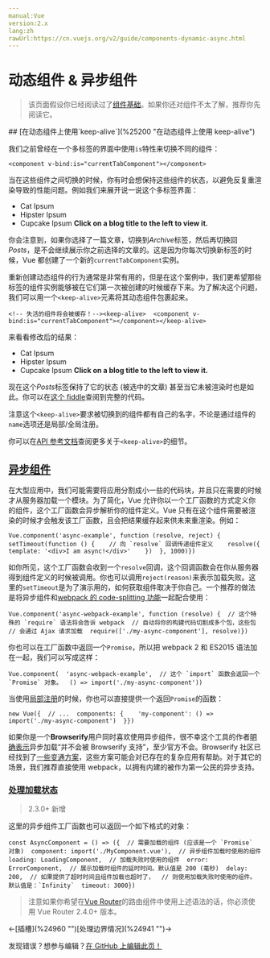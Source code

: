 ```yaml
---
manual:Vue
version:2.x
lang:zh
rawUrl:https://cn.vuejs.org/v2/guide/components-dynamic-async.html
---
```



# 动态组件 &amp; 异步组件
<blockquote>

该页面假设你已经阅读过了[组件基础](%24818 "")。如果你还对组件不太了解，推荐你先阅读它。

</blockquote>
## [在动态组件上使用`keep-alive`](%25200 "在动态组件上使用 keep-alive")<a name="在动态组件上使用-keep-alive"></a>


我们之前曾经在一个多标签的界面中使用`is`特性来切换不同的组件：

```
<component v-bind:is="currentTabComponent"></component>
``` 



当在这些组件之间切换的时候，你有时会想保持这些组件的状态，以避免反复重渲染导致的性能问题。例如我们来展开说一说这个多标签界面：


* Cat Ipsum
* Hipster Ipsum
* Cupcake Ipsum
**Click on a blog title to the left to view it.**




你会注意到，如果你选择了一篇文章，切换到*Archive*标签，然后再切换回*Posts*，是不会继续展示你之前选择的文章的。这是因为你每次切换新标签的时候，Vue 都创建了一个新的`currentTabComponent`实例。



重新创建动态组件的行为通常是非常有用的，但是在这个案例中，我们更希望那些标签的组件实例能够被在它们第一次被创建的时候缓存下来。为了解决这个问题，我们可以用一个`<keep-alive>`元素将其动态组件包裹起来。

```
<!-- 失活的组件将会被缓存！--><keep-alive>  <component v-bind:is="currentTabComponent"></component></keep-alive>
``` 



来看看修改后的结果：


* Cat Ipsum
* Hipster Ipsum
* Cupcake Ipsum
**Click on a blog title to the left to view it.**




现在这个*Posts*标签保持了它的状态 (被选中的文章) 甚至当它未被渲染时也是如此。你可以在[这个 fiddle](%25201 "")查阅到完整的代码。



注意这个`<keep-alive>`要求被切换到的组件都有自己的名字，不论是通过组件的`name`选项还是局部/全局注册。



你可以在[API 参考文档](%25202 "")查阅更多关于`<keep-alive>`的细节。


## [异步组件](%25203 "异步组件")<a name="异步组件"></a>


在大型应用中，我们可能需要将应用分割成小一些的代码块，并且只在需要的时候才从服务器加载一个模块。为了简化，Vue 允许你以一个工厂函数的方式定义你的组件，这个工厂函数会异步解析你的组件定义。Vue 只有在这个组件需要被渲染的时候才会触发该工厂函数，且会把结果缓存起来供未来重渲染。例如：

```
Vue.component('async-example', function (resolve, reject) {  setTimeout(function () {    // 向 `resolve` 回调传递组件定义    resolve({      template: '<div>I am async!</div>'    })  }, 1000)})
``` 



如你所见，这个工厂函数会收到一个`resolve`回调，这个回调函数会在你从服务器得到组件定义的时候被调用。你也可以调用`reject(reason)`来表示加载失败。这里的`setTimeout`是为了演示用的，如何获取组件取决于你自己。一个推荐的做法是将异步组件和[webpack 的 code-splitting 功能](%25204 "")一起配合使用：

```
Vue.component('async-webpack-example', function (resolve) {  // 这个特殊的 `require` 语法将会告诉 webpack  // 自动将你的构建代码切割成多个包，这些包  // 会通过 Ajax 请求加载  require(['./my-async-component'], resolve)})
``` 



你也可以在工厂函数中返回一个`Promise`，所以把 webpack 2 和 ES2015 语法加在一起，我们可以写成这样：

```
Vue.component(  'async-webpack-example',  // 这个 `import` 函数会返回一个 `Promise` 对象。  () => import('./my-async-component'))
``` 



当使用[局部注册](%25205 "")的时候，你也可以直接提供一个返回`Promise`的函数：

```
new Vue({  // ...  components: {    'my-component': () => import('./my-async-component')  }})
``` 



如果你是一个**Browserify**用户同时喜欢使用异步组件，很不幸这个工具的作者[明确表示](%25206 "")异步加载“并不会被 Browserify 支持”，至少官方不会。Browserify 社区已经找到了[一些变通方案](%25207 "")，这些方案可能会对已存在的复杂应用有帮助。对于其它的场景，我们推荐直接使用 webpack，以拥有内建的被作为第一公民的异步支持。


### [处理加载状态](%25208 "处理加载状态")<a name="处理加载状态"></a>
<blockquote>

2.3.0+ 新增

</blockquote>

这里的异步组件工厂函数也可以返回一个如下格式的对象：

```
const AsyncComponent = () => ({  // 需要加载的组件 (应该是一个 `Promise` 对象)  component: import('./MyComponent.vue'),  // 异步组件加载时使用的组件  loading: LoadingComponent,  // 加载失败时使用的组件  error: ErrorComponent,  // 展示加载时组件的延时时间。默认值是 200 (毫秒)  delay: 200,  // 如果提供了超时时间且组件加载也超时了，  // 则使用加载失败时使用的组件。默认值是：`Infinity`  timeout: 3000})
``` 

<blockquote>

注意如果你希望在[Vue Router](%25114 "")的路由组件中使用上述语法的话，你必须使用 Vue Router 2.4.0+ 版本。

</blockquote>←[插槽](%24960 "")[处理边界情况](%24941 "")→

发现错误？想参与编辑？[在 GitHub 上编辑此页！](%25209 "")

